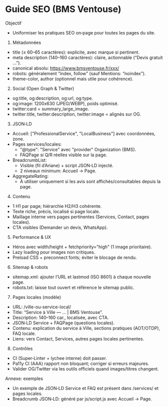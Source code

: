 # Guide SEO (BMS Ventouse)

Objectif
- Uniformiser les pratiques SEO on‑page pour toutes les pages du site.

1) Métadonnées
- title (≤ 60–65 caractères): explicite, avec marque si pertinent.
- meta description (140–160 caractères): claire, actionnable (“Devis gratuit …”).
- canonical absolu: https://www.bmsventouse.fr/xxx/
- robots: généralement “index, follow” (sauf Mentions: “noindex”).
- theme-color, author (optionnel mais utile pour cohérence).

2) Social (Open Graph & Twitter)
- og:title, og:description, og:url, og:type.
- og:image: 1200x630 (JPEG/WEBP), poids optimisé.
- twitter:card = summary_large_image.
- twitter:title, twitter:description, twitter:image = alignés sur OG.

3) JSON‑LD
- Accueil: ["ProfessionalService", "LocalBusiness"] avec coordonnées, zone.
- Pages services/locales:
  - "@type": "Service" avec "provider" Organization (BMS).
  - FAQPage si Q/R réelles visible sur la page.
- BreadcrumbList:
  - Visible (fil d’Ariane) + script JSON‑LD injecté.
  - 2 niveaux minimum: Accueil → Page.
- AggregateRating:
  - À utiliser uniquement si les avis sont affichés/consultables depuis la page.

4) Contenu
- 1 H1 par page; hiérarchie H2/H3 cohérente.
- Texte riche, précis, localisé si page locale.
- Maillage interne vers pages pertinentes (Services, Contact, pages locales).
- CTA visibles (Demander un devis, WhatsApp).

5) Performance & UX
- Héros avec width/height + fetchpriority="high" (1 image prioritaire).
- Lazy loading pour images non critiques.
- Preload CSS + preconnect fonts; éviter le blocage de rendu.

6) Sitemap & robots
- sitemap.xml: ajouter l’URL et lastmod (ISO 8601) à chaque nouvelle page.
- robots.txt: laisse tout ouvert et référence le sitemap public.

7) Pages locales (modèle)
- URL: /ville-ou-service-local/
- Title: “Service à Ville — … | BMS Ventouse”.
- Description: 140–160 car., localisée, avec CTA.
- JSON‑LD Service + FAQPage (questions locales).
- Contenu: explication du service à Ville, sections pratiques (AOT/OTDP), FAQ locale.
- Liens: vers Contact, Services, autres pages locales pertinentes.

8) Contrôles
- CI (Super‑Linter + lychee interne) doit passer.
- Pa11y CI (AAA) rapport non bloquant; corriger si erreurs majeures.
- Valider OG/Twitter via les outils officiels quand images/titres changent.

Annexe: exemples
- Un exemple de JSON‑LD Service et FAQ est présent dans /services/ et pages locales.
- Breadcrumb JSON‑LD: généré par js/script.js avec Accueil → Page.